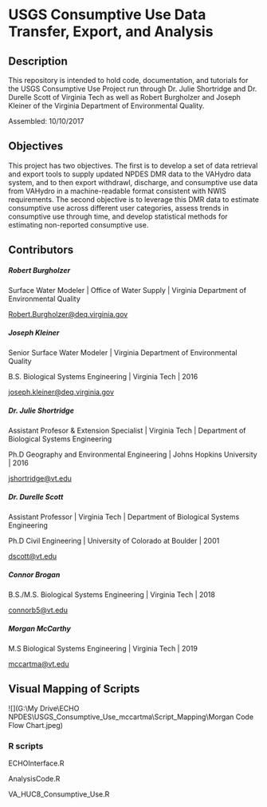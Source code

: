 # USGS Consumptive Use Data Transfer, Export, and Analysis

## Description
This repository is intended to hold code, documentation, and tutorials for the USGS Consumptive Use Project run through Dr. Julie Shortridge and Dr. Durelle Scott of Virginia Tech as well as Robert Burgholzer and Joseph Kleiner of the Virginia Department of Environmental Quality.

Assembled: 10/10/2017

## Objectives
This project has two objectives. The first is to develop a set of data retrieval and export tools to supply updated NPDES DMR data to the VAHydro data system, and to then export withdrawl, discharge, and consumptive use data from VAHydro in a machine-readable format consistent with NWIS requirements. The second objective is to leverage this DMR data to estimate consumptive use across different user categories, assess trends in consumptive use through time, and develop statistical methods for estimating non-reported consumptive use.  

## Contributors

##### Robert Burgholzer

Surface Water Modeler | Office of Water Supply | Virginia Department of Environmental Quality

<Robert.Burgholzer@deq.virginia.gov>
    
##### Joseph Kleiner

Senior Surface Water Modeler | Virginia Department of Environmental Quality

B.S. Biological Systems Engineering | Virginia Tech | 2016

<joseph.kleiner@deq.virginia.gov>

##### Dr. Julie Shortridge

Assistant Profesor & Extension Specialist | Virginia Tech | Department of Biological Systems Engineering

Ph.D Geography and Environmental Engineering | Johns Hopkins University | 2016

<jshortridge@vt.edu>
    
##### Dr. Durelle Scott
Assistant Professor | Virginia Tech | Department of Biological Systems Engineering

Ph.D Civil Engineering | University of Colorado at Boulder | 2001

<dscott@vt.edu>

##### Connor Brogan
B.S./M.S. Biological Systems Engineering | Virginia Tech | 2018

<connorb5@vt.edu>

##### Morgan McCarthy
M.S Biological Systems Engineering | Virginia Tech | 2019

<mccartma@vt.edu>

## Visual Mapping of Scripts

![](G:\My Drive\ECHO NPDES\USGS_Consumptive_Use_mccartma\Script_Mapping\Morgan Code Flow Chart.jpeg)

### R scripts
ECHOInterface.R 

AnalysisCode.R 

VA_HUC8_Consumptive_Use.R 

 

